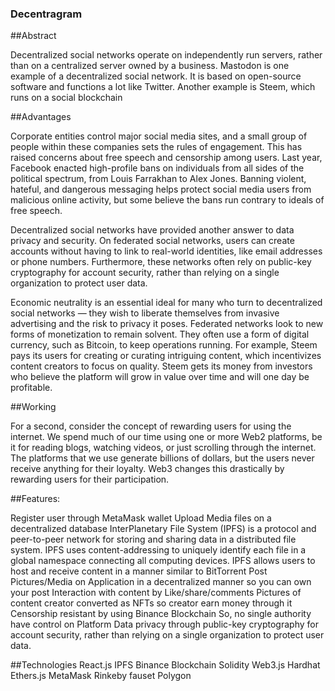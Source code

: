 ### Decentragram

##Abstract

Decentralized social networks operate on independently run servers, rather than on a centralized server owned by a business. Mastodon is one example of a decentralized social network. It is based on open-source software and functions a lot like Twitter. Another example is Steem, which runs on a social blockchain 

##Advantages

Corporate entities control major social media sites, and a small group of people within these companies sets the rules of engagement. This has raised concerns about free speech and censorship among users. Last year, Facebook enacted high-profile bans on individuals from all sides of the political spectrum, from Louis Farrakhan to Alex Jones. Banning violent, hateful, and dangerous messaging helps protect social media users from malicious online activity, but some believe the bans run contrary to ideals of free speech.

Decentralized social networks have provided another answer to data privacy and security. On federated social networks, users can create accounts without having to link to real-world identities, like email addresses or phone numbers. Furthermore, these networks often rely on public-key cryptography for account security, rather than relying on a single organization to protect user data.

Economic neutrality is an essential ideal for many who turn to decentralized social networks — they wish to liberate themselves from invasive advertising and the risk to privacy it poses. Federated networks look to new forms of monetization to remain solvent. They often use a form of digital currency, such as Bitcoin, to keep operations running. For example, Steem pays its users for creating or curating intriguing content, which incentivizes content creators to focus on quality. Steem gets its money from investors who believe the platform will grow in value over time and will one day be profitable.





##Working

For a second, consider the concept of rewarding users for using the internet. We spend much of our time using one or more Web2 platforms, be it for reading blogs, watching videos, or just scrolling through the internet. The platforms that we use generate billions of dollars, but the users never receive anything for their loyalty. Web3 changes this drastically by rewarding users for their participation. 

##Features:

Register user through MetaMask wallet
Upload Media files on a decentralized database InterPlanetary File System (IPFS) is a protocol and peer-to-peer network for storing and sharing data in a distributed file system. IPFS uses content-addressing to uniquely identify each file in a global namespace connecting all computing devices. IPFS allows users to host and receive content in a manner similar to BitTorrent
Post Pictures/Media on Application in a decentralized manner so you can own your post
Interaction with content by Like/share/comments
Pictures of content creator converted as NFTs so creator earn money through it
Censorship resistant by using Binance Blockchain So, no single authority have control on Platform
Data privacy through public-key cryptography for account security, rather than relying on a single organization to protect user data.

##Technologies
React.js
IPFS
Binance Blockchain
Solidity
Web3.js
Hardhat
Ethers.js
MetaMask
Rinkeby fauset 
Polygon


